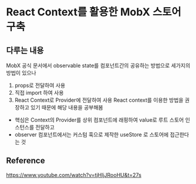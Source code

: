 # React Context를 활용한 MobX 스토어 구축

## 다루는 내용

MobX 공식 문서에서 observable state를 컴포넌트간의 공유하는 방법으로 세가지의 방법이 있으나

1. props로 전달하여 사용
2. 직접 import 하여 사용
3. React Context로 Provider에 전달하여 사용
   React context를 이용한 방법을 권장하고 있기 때문에 해당 내용을 공부해봄

- 핵심은 Context의 Provider를 상위 컴포넌트에 래핑하여 value로 루트 스토어 인스턴스를 전달하고
- observer 컴포넌트에서는 커스텀 훅으로 제작한 useStore 로 스토어에 접근한다는 것

## Reference

https://www.youtube.com/watch?v=tjHljJRooHU&t=27s
